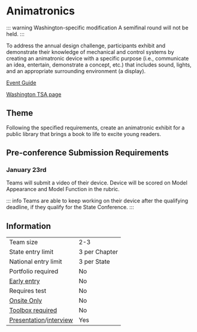 # Animatronics

::: warning Washington-specific modification
A semifinal round will not be held.
:::

To address the annual design challenge, participants exhibit and demonstrate their knowledge of mechanical and control systems by creating an animatronic device with a specific purpose (i.e., communicate an idea, entertain, demonstrate a concept, etc.) that includes sound, lights, and an appropriate surrounding environment (a display).

[Event Guide](https://lwsd.sharepoint.com/:b:/r/sites/GR-JHS-TechnologyStudentAssociation-SCA/Shared%20Documents/23-24/Competition/Event%20Guides/HS%20-%20Animatronics.pdf)

[Washington TSA page](https://www.washingtontsa.org/high-school-events/animatronics)

## Theme

Following the specified requirements, create an animatronic exhibit for a public library that brings a book to life to excite young readers.

## Pre-conference Submission Requirements

### January 23rd

Teams will submit a video of their device. Device will be scored on Model Appearance and Model Function in the rubric.

::: info
Teams are able to keep working on their device after the qualifying deadline, if they qualify for the State Conference.
:::

## Information

|                                              |               |
| -------------------------------------------- | ------------- |
| Team size                                    | 2-3           |
| State entry limit                            | 3 per Chapter |
| National entry limit                         | 3 per State   |
| Portfolio required                           | No            |
| [Early entry](/#terms)                       | No            |
| Requires test                                | No            |
| [Onsite Only](/#terms)                       | No            |
| [Toolbox required](/#terms)                  | No            |
| [Presentation](/#terms)/[interview](/#terms) | Yes           |
